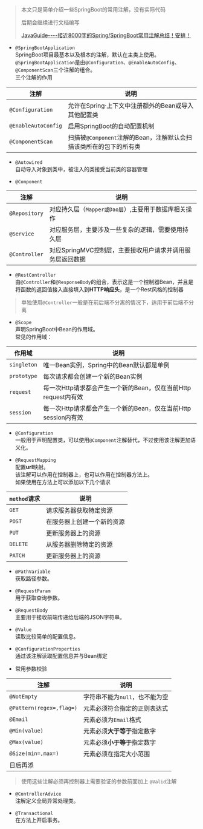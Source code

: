 
> 本文只是简单介绍一些SpringBoot的常用注解，没有实际代码
>
> 后期会继续进行文档编写
>
> [ JavaGuide----接近8000字的Spring/SpringBoot常用注解总结！安排！](https://mp.weixin.qq.com/s?__biz=Mzg2OTA0Njk0OA==&mid=2247486635&idx=1&sn=9028d00727923f51240053666c9eb3a4&chksm=cea24360f9d5ca76e8afc7159c0dc463cf83adb798e68a39b2ba4f92f66971a60b70855384c4&token=714726583&lang=zh_CN#rd)

- `@SpringBootApplication`<br>
SpringBoot项目最基本以及根本的注解，默认在主类上使用。<br>
`@SpringBootApplication`是由`@Configuration`、`@EnableAutoConfig`、`@ComponentScan`三个注解的组合。<br>
三个注解的作用

注解|说明
--|--
`@Configuration`|允许在Spring·上下文中注册额外的Bean或导入其他配置类
`@EnableAutoConfig`|启用SpringBoot的自动配置机制
`@ComponentScan`|扫描被`@Component`注解的Bean，注解默认会扫描该类所在的包下的所有类

- `@Autowired`<br>
自动导入对象到类中，被注入的类接受当前类的容器管理

- `@Component`

注解|说明
--|--
`@Repository`|对应持久层（`Mapper或Dao层`）,主要用于数据库相关操作
`@Service`|对应服务层，主要涉及一些复杂的逻辑，需要使用持久层
`@Controller`|对应SpringMVC控制层，主要接收用户请求并调用服务层返回数据

- `@RestController`<br>
由`@Controller`和`@ResponseBody`的组合，表示这是一个控制器Bean，并且是将函数的返回值接入直接填入到**HTTP响应头**，是一个Rest风格的控制器
> 单独使用`@Controller`一般是在前后端不分离的情况下，适用于前后端不分离

- `@Scope`<br>
声明SpringBoot中Bean的作用域。<br>
常见的作用域：

作用域|说明
--|--
`singleton`|唯一Bean实例，Spring中的Bean默认都是单例
`prototype`|每次请求都会创建一个新的Bean实例
`request`|每一次Http请求都会产生一个新的Bean，仅在当前Http request内有效
`session`|每一次Http请求都会产生一个新的Bean，仅在当前Http session内有效

- `@Configuration`<br>
一般用于声明配置类，可以使用`@Component`注解替代，不过使用该注解更加语义化。

- `@RequestMapping`<br>
配置**url**映射。<br>
该注解可以作用在控制器上，也可以作用在控制器方法上。<br>
如果使用在方法上可以添加以下几个请求

`method`请求|说明
--|--
`GET`|请求服务器获取特定资源
`POST`|在服务器上创建一个新的资源
`PUT`|更新服务器上的资源
`DELETE`|从服务器删除特定的资源
`PATCH`|更新服务器上的资源

- `@PathVariable`<br>
获取路径参数。

- `@RequestParam`<br>
用于获取查询参数。

- `@RequestBody`<br>
主要用于接收前端传递给后端的JSON字符串。

- `@Value`<br>
读取比较简单的配置信息。

- `@ConfigurationProperties`<br>
通过该注解读取配置信息并与Bean绑定

- 常用参数校验

注解|说明
--|--
`@NotEmpty`|字符串不能为`null`，也不能为空
`@Pattern(regex=,flag=)`|元素必须符合指定的正则表达式
`@Email`|元素必须为`Email`格式
`@Min(value)`|元素必须**大于等于**指定数字
`@Max(value)`|元素必须**小于等于**指定数字
`@Size(min=,max=)`|元素必须在指定大小范围
日后再添|
> 使用这些注解必须再控制器上需要验证的参数前面加上 `@Valid`注解

- `@ControllerAdvice`<br>
注解定义全局异常处理类。

- `@Transactional`<br>
在方法上开启事务。


